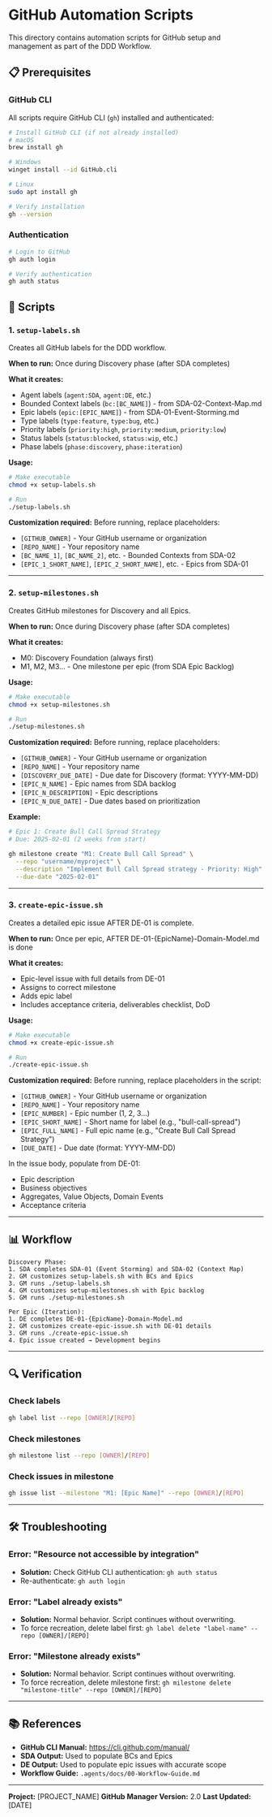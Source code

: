 # GitHub Automation Scripts

This directory contains automation scripts for GitHub setup and management as part of the DDD Workflow.

## 📋 Prerequisites

### GitHub CLI
All scripts require GitHub CLI (`gh`) installed and authenticated:

```bash
# Install GitHub CLI (if not already installed)
# macOS
brew install gh

# Windows
winget install --id GitHub.cli

# Linux
sudo apt install gh

# Verify installation
gh --version
```

### Authentication
```bash
# Login to GitHub
gh auth login

# Verify authentication
gh auth status
```

## 🚀 Scripts

### 1. `setup-labels.sh`

Creates all GitHub labels for the DDD workflow.

**When to run:** Once during Discovery phase (after SDA completes)

**What it creates:**
- Agent labels (`agent:SDA`, `agent:DE`, etc.)
- Bounded Context labels (`bc:[BC_NAME]`) - from SDA-02-Context-Map.md
- Epic labels (`epic:[EPIC_NAME]`) - from SDA-01-Event-Storming.md
- Type labels (`type:feature`, `type:bug`, etc.)
- Priority labels (`priority:high`, `priority:medium`, `priority:low`)
- Status labels (`status:blocked`, `status:wip`, etc.)
- Phase labels (`phase:discovery`, `phase:iteration`)

**Usage:**
```bash
# Make executable
chmod +x setup-labels.sh

# Run
./setup-labels.sh
```

**Customization required:**
Before running, replace placeholders:
- `[GITHUB_OWNER]` - Your GitHub username or organization
- `[REPO_NAME]` - Your repository name
- `[BC_NAME_1]`, `[BC_NAME_2]`, etc. - Bounded Contexts from SDA-02
- `[EPIC_1_SHORT_NAME]`, `[EPIC_2_SHORT_NAME]`, etc. - Epics from SDA-01

---

### 2. `setup-milestones.sh`

Creates GitHub milestones for Discovery and all Epics.

**When to run:** Once during Discovery phase (after SDA completes)

**What it creates:**
- M0: Discovery Foundation (always first)
- M1, M2, M3... - One milestone per epic (from SDA Epic Backlog)

**Usage:**
```bash
# Make executable
chmod +x setup-milestones.sh

# Run
./setup-milestones.sh
```

**Customization required:**
Before running, replace placeholders:
- `[GITHUB_OWNER]` - Your GitHub username or organization
- `[REPO_NAME]` - Your repository name
- `[DISCOVERY_DUE_DATE]` - Due date for Discovery (format: YYYY-MM-DD)
- `[EPIC_N_NAME]` - Epic names from SDA backlog
- `[EPIC_N_DESCRIPTION]` - Epic descriptions
- `[EPIC_N_DUE_DATE]` - Due dates based on prioritization

**Example:**
```bash
# Epic 1: Create Bull Call Spread Strategy
# Due: 2025-02-01 (2 weeks from start)

gh milestone create "M1: Create Bull Call Spread" \
  --repo "username/myproject" \
  --description "Implement Bull Call Spread strategy - Priority: High" \
  --due-date "2025-02-01"
```

---

### 3. `create-epic-issue.sh`

Creates a detailed epic issue AFTER DE-01 is complete.

**When to run:** Once per epic, AFTER DE-01-{EpicName}-Domain-Model.md is done

**What it creates:**
- Epic-level issue with full details from DE-01
- Assigns to correct milestone
- Adds epic label
- Includes acceptance criteria, deliverables checklist, DoD

**Usage:**
```bash
# Make executable
chmod +x create-epic-issue.sh

# Run
./create-epic-issue.sh
```

**Customization required:**
Before running, replace placeholders in the script:
- `[GITHUB_OWNER]` - Your GitHub username or organization
- `[REPO_NAME]` - Your repository name
- `[EPIC_NUMBER]` - Epic number (1, 2, 3...)
- `[EPIC_SHORT_NAME]` - Short name for label (e.g., "bull-call-spread")
- `[EPIC_FULL_NAME]` - Full epic name (e.g., "Create Bull Call Spread Strategy")
- `[DUE_DATE]` - Due date (format: YYYY-MM-DD)

In the issue body, populate from DE-01:
- Epic description
- Business objectives
- Aggregates, Value Objects, Domain Events
- Acceptance criteria

---

## 📊 Workflow

```
Discovery Phase:
1. SDA completes SDA-01 (Event Storming) and SDA-02 (Context Map)
2. GM customizes setup-labels.sh with BCs and Epics
3. GM runs ./setup-labels.sh
4. GM customizes setup-milestones.sh with Epic backlog
5. GM runs ./setup-milestones.sh

Per Epic (Iteration):
1. DE completes DE-01-{EpicName}-Domain-Model.md
2. GM customizes create-epic-issue.sh with DE-01 details
3. GM runs ./create-epic-issue.sh
4. Epic issue created → Development begins
```

---

## 🔍 Verification

### Check labels
```bash
gh label list --repo [OWNER]/[REPO]
```

### Check milestones
```bash
gh milestone list --repo [OWNER]/[REPO]
```

### Check issues in milestone
```bash
gh issue list --milestone "M1: [Epic Name]" --repo [OWNER]/[REPO]
```

---

## 🛠️ Troubleshooting

### Error: "Resource not accessible by integration"
- **Solution:** Check GitHub CLI authentication: `gh auth status`
- Re-authenticate: `gh auth login`

### Error: "Label already exists"
- **Solution:** Normal behavior. Script continues without overwriting.
- To force recreation, delete label first: `gh label delete "label-name" --repo [OWNER]/[REPO]`

### Error: "Milestone already exists"
- **Solution:** Normal behavior. Script continues without overwriting.
- To force recreation, delete milestone first: `gh milestone delete "milestone-title" --repo [OWNER]/[REPO]`

---

## 📚 References

- **GitHub CLI Manual:** https://cli.github.com/manual/
- **SDA Output:** Used to populate BCs and Epics
- **DE Output:** Used to populate epic issues with accurate scope
- **Workflow Guide:** `.agents/docs/00-Workflow-Guide.md`

---

**Project:** [PROJECT_NAME]
**GitHub Manager Version:** 2.0
**Last Updated:** [DATE]
